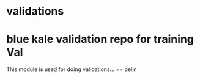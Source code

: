 # validations
blue kale validation repo for training
Val
====
This module is used for doing validations... == pelin 